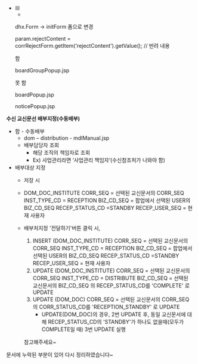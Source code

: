 - [x]  -
    
    dhx.Form → initForm 폼으로 변경
    
    param.rejectContent = corrRejectForm.getItem('rejectContent').getValue(); // 반려 내용
    
    함
    
    boardGroupPopup.jsp
    
    못 함
    
    boardPopup.jsp
    
    noticePopup.jsp
    

**수신 교신문선 배부지정(수동배부)**

- 함 - 수동배부
    - dom – distribution - mdlManual.jsp
    - 배부담당자 조회
        - 해당 조직의 책임자로 조회
        - Ex) 사업관리라면 ‘사업관리 책임자’(수신참조처가 나와야 함)
- 배부대상 지정
    - 저장 시
    - DOM_DOC_INSTITUTE
    CORR_SEQ = 선택된 교신문서의 CORR_SEQ
    INST_TYPE_CD = RECEPTION
    BIZ_CD_SEQ = 팝업에서 선택된 USER의 BIZ_CD_SEQ
    RECEP_STATUS_CD =STANDBY
    RECEP_USER_SEQ = 현재 사용자
    
    - 배부처지정 '전달하기'버튼 클릭 시,
        1. INSERT (DOM_DOC_INSTITUTE)
        CORR_SEQ = 선택된 교신문서의 CORR_SEQ
        INST_TYPE_CD = RECEPTION
        BIZ_CD_SEQ = 팝업에서 선택된 USER의 BIZ_CD_SEQ
        RECEP_STATUS_CD =STANDBY
        RECEP_USER_SEQ = 현재 사용자
        2. UPDATE (DOM_DOC_INSTITUTE)
        CORR_SEQ = 선택된 교신문서의 CORR_SEQ
        INST_TYPE_CD = DISTRIBUTE
        BIZ_CD_SEQ = 선택된 교신문서의 BIZ_CD_SEQ 의
        RECEP_STATUS_CD를 'COMPLETE' 로 UPDATE
        3. UPDATE (DOM_DOC)
        CORR_SEQ = 선택된 교신문서의 CORR_SEQ 의
        CORR_STATUS_CD를 'RECEPTION_STANDBY' 로 UPDATE
            - UPDATE(DOM_DOC)의 경우,
            2번 UPDATE 후, 동일 교신문서에 대해 RECEP_STATUS_CD의 'STANDBY'가 하나도 없을때(모두가 COMPLETE일 때) 3번 UPDATE 실행
        
        참고해주세요~
        

문서에 누락된 부분이 있어 다시 정리하였습니다~
